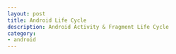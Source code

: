 ```yaml
---
layout: post
title: Android Life Cycle
description: Android Activity & Fragment Life Cycle
category:
- android
---
```




<img src="{{ '/assets/img/Android_LifeCycle.jpg' | prepend: site.baseurl }}" alt="">
